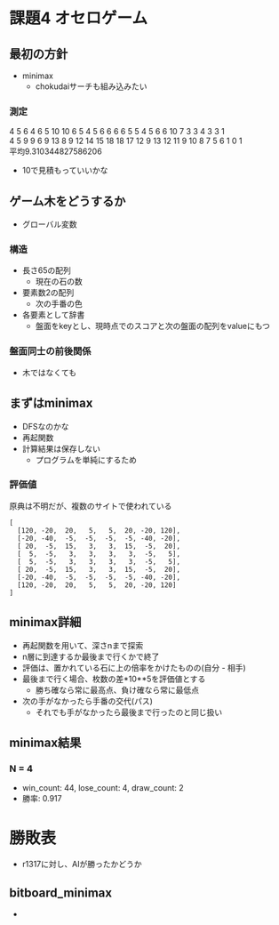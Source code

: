 # 課題4  オセロゲーム

## 最初の方針
- minimax
  - chokudaiサーチも組み込みたい

### 測定
4 5 6 4 6 5 10 10 6 5 4 5 6 6 6 6 5 5 4 5 6 6 10 7 3 3 4 3 3 1<br>
4 5 9 9 6 9 13 8 9 12 14 15 18 18 17 12 9 13 12 11 9 10 8 7 5 6 1 0 1<br>
平均9.310344827586206
- 10で見積もっていいかな

## ゲーム木をどうするか
- グローバル変数
### 構造
- 長さ65の配列
  - 現在の石の数
- 要素数2の配列
  - 次の手番の色
- 各要素として辞書
  - 盤面をkeyとし、現時点でのスコアと次の盤面の配列をvalueにもつ

### 盤面同士の前後関係
- 木ではなくても

## まずはminimax
- DFSなのかな
- 再起関数
- 計算結果は保存しない
  - プログラムを単純にするため

### 評価値
原典は不明だが、複数のサイトで使われている
```
[
  [120, -20,  20,   5,   5,  20, -20, 120],
  [-20, -40,  -5,  -5,  -5,  -5, -40, -20],
  [ 20,  -5,  15,   3,   3,  15,  -5,  20],
  [  5,  -5,   3,   3,   3,   3,  -5,   5],
  [  5,  -5,   3,   3,   3,   3,  -5,   5],
  [ 20,  -5,  15,   3,   3,  15,  -5,  20],
  [-20, -40,  -5,  -5,  -5,  -5, -40, -20],
  [120, -20,  20,   5,   5,  20, -20, 120]
]
```

## minimax詳細
- 再起関数を用いて、深さnまで探索
- n層に到達するか最後まで行くかで終了
- 評価は、置かれている石に上の倍率をかけたものの(自分 - 相手)
- 最後まで行く場合、枚数の差*10**5を評価値とする
  - 勝ち確なら常に最高点、負け確なら常に最低点
- 次の手がなかったら手番の交代(パス)
  - それでも手がなかったら最後まで行ったのと同じ扱い

## minimax結果
### N = 4
- win_count: 44, lose_count: 4, draw_count: 2
- 勝率: 0.917

# 勝敗表
- r1317に対し、AIが勝ったかどうか
## bitboard_minimax
- 